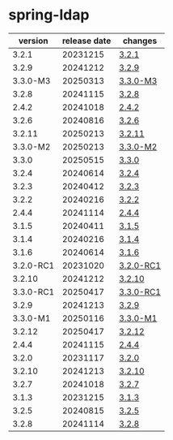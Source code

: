 # spring-ldap	


|version|release date|changes|
|---|---|---|
|3.2.1|20231215|[3.2.1](./3.2.1-20231215.md)|
|3.2.9|20241212|[3.2.9](./3.2.9-20241212.md)|
|3.3.0-M3|20250313|[3.3.0-M3](./3.3.0-M3-20250313.md)|
|3.2.8|20241115|[3.2.8](./3.2.8-20241115.md)|
|2.4.2|20241018|[2.4.2](./2.4.2-20241018.md)|
|3.2.6|20240816|[3.2.6](./3.2.6-20240816.md)|
|3.2.11|20250213|[3.2.11](./3.2.11-20250213.md)|
|3.3.0-M2|20250213|[3.3.0-M2](./3.3.0-M2-20250213.md)|
|3.3.0|20250515|[3.3.0](./3.3.0-20250515.md)|
|3.2.4|20240614|[3.2.4](./3.2.4-20240614.md)|
|3.2.3|20240412|[3.2.3](./3.2.3-20240412.md)|
|3.2.2|20240216|[3.2.2](./3.2.2-20240216.md)|
|2.4.4|20241114|[2.4.4](./2.4.4-20241114.md)|
|3.1.5|20240411|[3.1.5](./3.1.5-20240411.md)|
|3.1.4|20240216|[3.1.4](./3.1.4-20240216.md)|
|3.1.6|20240614|[3.1.6](./3.1.6-20240614.md)|
|3.2.0-RC1|20231020|[3.2.0-RC1](./3.2.0-RC1-20231020.md)|
|3.2.10|20241212|[3.2.10](./3.2.10-20241212.md)|
|3.3.0-RC1|20250417|[3.3.0-RC1](./3.3.0-RC1-20250417.md)|
|3.2.9|20241213|[3.2.9](./3.2.9-20241213.md)|
|3.3.0-M1|20250116|[3.3.0-M1](./3.3.0-M1-20250116.md)|
|3.2.12|20250417|[3.2.12](./3.2.12-20250417.md)|
|2.4.4|20241115|[2.4.4](./2.4.4-20241115.md)|
|3.2.0|20231117|[3.2.0](./3.2.0-20231117.md)|
|3.2.10|20241213|[3.2.10](./3.2.10-20241213.md)|
|3.2.7|20241018|[3.2.7](./3.2.7-20241018.md)|
|3.1.3|20231215|[3.1.3](./3.1.3-20231215.md)|
|3.2.5|20240815|[3.2.5](./3.2.5-20240815.md)|
|3.2.8|20241114|[3.2.8](./3.2.8-20241114.md)|
